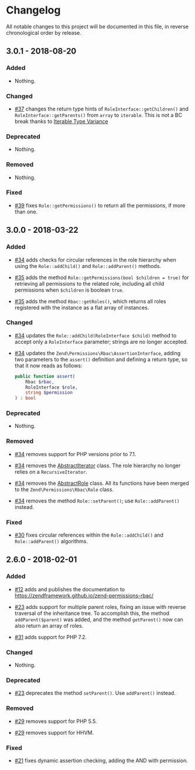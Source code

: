 # Changelog

All notable changes to this project will be documented in this file, in reverse chronological order by release.

## 3.0.1 - 2018-08-20

### Added

- Nothing.

### Changed

- [#37](https://github.com/zendframework/zend-permissions-rbac/pull/37) changes
  the return type hints of `RoleInterface::getChildren()` and `RoleInterface::getParents()`
  from `array` to `iterable`. This is not a BC break thanks to [Iterable Type Variance](http://php.net/manual/en/language.types.iterable.php#language.types.iterable.variance)

### Deprecated

- Nothing.

### Removed

- Nothing.

### Fixed

- [#39](https://github.com/zendframework/zend-permissions-rbac/pull/39) fixes
  `Role::getPermissions()` to return all the permissions, if more than one.

## 3.0.0 - 2018-03-22

### Added

- [#34](https://github.com/zendframework/zend-permissions-rbac/pull/34) adds
  checks for circular references in the role hierarchy when using the
  `Role::addChild()` and `Role::addParent()` methods.

- [#35](https://github.com/zendframework/zend-permissions-rbac/pull/35) adds
  the method `Role::getPermissions(bool $children = true)` for retrieving all
  permissions to the related role, including all child permissions when
  `$children` is boolean `true`.

- [#35](https://github.com/zendframework/zend-permissions-rbac/pull/35) adds
  the method `Rbac::getRoles()`, which returns all roles registered with the
  instance as a flat array of instances.

### Changed

- [#34](https://github.com/zendframework/zend-permissions-rbac/pull/34) updates
  the `Role::addChild(RoleInterface $child)` method to accept only a `RoleInterface` parameter;
  strings are no longer accepted.

- [#34](https://github.com/zendframework/zend-permissions-rbac/pull/34) updates
  the `Zend\Permissions\Rbac\AssertionInterface`, adding two parameters to the
  `assert()` definition and defining a return type, so that it now reads as
  follows:

  ```php
  public function assert(
      Rbac $rbac,
      RoleInterface $role,
      string $permission
  ) : bool
  ```

### Deprecated

- Nothing.

### Removed

- [#34](https://github.com/zendframework/zend-permissions-rbac/pull/34) removes
  support for PHP versions prior to 7.1.

- [#34](https://github.com/zendframework/zend-permissions-rbac/pull/34) removes
  the [AbstractIterator](https://github.com/zendframework/zend-permissions-rbac/blob/release-2.6.0/src/AbstractIterator.php)
  class. The role hierarchy no longer relies on a `RecursiveIterator`.

- [#34](https://github.com/zendframework/zend-permissions-rbac/pull/34) removes
  the [AbstractRole](https://github.com/zendframework/zend-permissions-rbac/blob/release-2.6.0/src/AbstractRole.php)
  class. All its functions have been merged to the `Zend\Permissions\Rbac\Role`
  class.

- [#34](https://github.com/zendframework/zend-permissions-rbac/pull/34) removes
  the method `Role::setParent()`; use `Role::addParent()` instead.

### Fixed

- [#30](https://github.com/zendframework/zend-permissions-rbac/issues/30) fixes
  circular references within the `Role::addChild()` and `Role::addParent()`
  algorithms.

## 2.6.0 - 2018-02-01

### Added

- [#12](https://github.com/zendframework/zend-permissions-rbac/pull/12) adds
  and publishes the documentation to https://zendframework.github.io/zend-permissions-rbac/

- [#23](https://github.com/zendframework/zend-permissions-rbac/pull/23) adds
  support for multiple parent roles, fixing an issue with reverse traversal of
  the inheritance tree. To accomplish this, the method `addParent($parent)` was
  added, and the method `getParent()` now can also return an array of roles.

- [#31](https://github.com/zendframework/zend-permissions-rbac/pull/31) adds
  support for PHP 7.2.

### Changed

- Nothing.

### Deprecated

- [#23](https://github.com/zendframework/zend-permissions-rbac/pull/23)
  deprecates the method `setParent()`. Use `addParent()` instead.

### Removed

- [#29](https://github.com/zendframework/zend-permissions-rbac/pull/29) removes
  support for PHP 5.5.

- [#29](https://github.com/zendframework/zend-permissions-rbac/pull/29) removes
  support for HHVM.

### Fixed

- [#21](https://github.com/zendframework/zend-permissions-rbac/pull/21) fixes
  dynamic assertion checking, adding the AND with permission.
